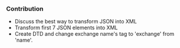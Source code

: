 ### Contribution

-   Discuss the best way to transform JSON into XML
-   Transform first 7 JSON elements into XML
-   Create DTD and change exchange name's tag to 'exchange' from 'name'.
